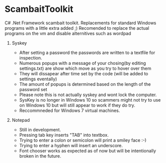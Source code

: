 # ScambaitToolkit
C# .Net Framework scambait toolkit. Replacements for standard Windows programs with a little extra added ;)
Recomended to replace the actual programs on the vm and disable alternitives such as wordpad

1. Syskey
   * After setting a password the passwords are written to a textfile for inspection.
   * Numerous popups with a message of your chosing(by editing settings.txt) are show which move as you try to hover over them
   * They will dissapear after time set by the code (will be added to settings eventally)
   * The amount of popups is determined based on the length of the password set
   * Please note this is not actually syskey and wont lock the computer.
   * SysKey is no longer in Windows 10 so scammers might not try to use on Windows 10 but will still appear to work if they do try.
   * Reccommneded for Windows 7 virtual machines.
  
1. Notepad
   * Still in development.
   * Pressing tab key inserts "TAB" into textbox.
   * Trying to enter a colon or semicolon will print a smiley face :-)
   * Trying to enter a hyphen will insert an underscore.
   * Font chooser works as expected as of now but will be intentionally broken in the future.
